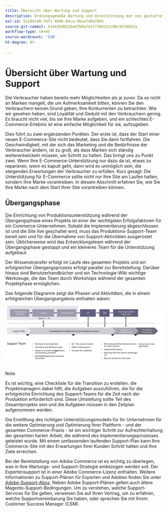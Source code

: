 ```yaml
---
title: Übersicht über Wartung und Support
description: Ordnungsgemäße Wartung und Unterstützung der neu gestarteten Adobe Commerce-Implementierung.
exl-id: 5a104148-74f1-469b-84ca-9bce740a7865
source-git-commit: 514426d622ba47b8a7e517368132c86c9236b63a
workflow-type: tm+mt
source-wordcount: '530'
ht-degree: 0%

---
```


# Übersicht über Wartung und Support

Die Verbraucher haben bereits mehr Möglichkeiten als je zuvor. Da es nicht an Marken mangelt, die um Aufmerksamkeit bitten, können Sie den Verbrauchern keinen Grund geben, Ihre Konkurrenten zu betrachten. Wie wir gesehen haben, sind Loyalität und Geduld mit den Verbrauchern gering. Es braucht nicht viel, bis sie Ihre Marke aufgeben, und ein schlechtes E-Commerce-Erlebnis ist eine einfache Möglichkeit für sie, aufzugeben.

Dies führt zu zwei ergänzenden Punkten. Der erste ist, dass der Start einer neuen E-Commerce-Site nicht bedeutet, dass Sie dann fortfahren. Die Geschwindigkeit, mit der sich das Marketing und die Bedürfnisse der Verbraucher ändern, ist zu groß, als dass Marken sich ständig weiterentwickeln müssen, um Schritt zu halten. Das bringt uns zu Punkt zwei. Wenn Ihre E-Commerce-Unterstützung nur dazu da ist, etwas zu reparieren, wenn es kaputt geht, dann wird es unmöglich sein, die steigenden Erwartungen der Verbraucher zu erfüllen. Kurz gesagt: Die Unterstützung für E-Commerce sollte nicht nur Ihre Site am Laufen halten, sondern Ihre Marke vorantreiben. In diesem Abschnitt erfahren Sie, wie Sie Ihre Marke nach dem Start Ihrer Site vorantreiben können.

## Übergangsphase

Die Einrichtung von Produktionsunterstützung während der Übergangsphase eines Projekts ist einer der wichtigsten Erfolgsfaktoren für ein Commerce-Unternehmen. Sobald die Implementierung abgeschlossen ist und die Site live geschaltet wird, muss das Produktions-Support-Team bereit sein und für die Übernahme von Support-Aktivitäten ausgerüstet sein. Üblicherweise wird das Entwicklungsteam während der Übergangsphase gestoppt und ein kleineres Team für die Unterstützung aufgebaut.

Der Wissenstransfer erfolgt im Laufe des gesamten Projekts und ein erfolgreicher Übergangsprozess erfolgt parallel zur Bereitstellung. Darüber hinaus sind Benutzerhandbücher und ein Technologie-Wiki wichtige Werkzeuge, die das Team durch Workshops während der gesamten Projektphase ermöglichen.

Das folgende Diagramm zeigt die Phasen und Aktivitäten, die in einem erfolgreichen Übergangsergebnis enthalten wären:

![Diagramm mit Phasen des Übergangsprozesses](../../assets/playbooks/transition-diagram.svg)

>[!NOTE]
>
> Es ist wichtig, eine Checkliste für die Transition zu erstellen, die Projektmanagern dabei hilft, die Aufgaben auszuführen, die für die erfolgreiche Einrichtung des Support-Teams für die Zeit nach der Produktion erforderlich sind. Diese Umstellung sollte Teil des Gesamtprojekts sein und die Aufgaben müssen in den Zeitplan aufgenommen werden.

Die Ermittlung des richtigen Unterstützungsmodells für Ihr Unternehmen für die weitere Optimierung und Optimierung Ihrer Plattform - und der gesamten Commerce-Praxis - ist ein wichtiger Schritt zur Aufrechterhaltung der gesamten harten Arbeit, die während des Implementierungsprozesses geleistet wurde. Mit einem umfassenden laufenden Support-Plan kann Ihre Commerce-Site mit den Erwartungen Ihrer Kunden Schritt halten und Ihre Ziele erreichen.

Bei der Bereitstellung von Adobe Commerce ist es wichtig zu überlegen, was in Ihre Wartungs- und Support-Strategie einbezogen werden soll.
Der Expertensupport ist in einer Adobe Commerce-Lizenz enthalten. Weitere Informationen zu Support-Plänen für Experten und Adoben finden Sie unter [Adobe-Support-Abos](https://business.adobe.com/customers/consulting-services/premier-support.html).
Neben Adobe Support-Plänen gelten auch ältere Magento-Support-Bedingungen. Um zu verstehen, welche Support-Services für Sie gelten, verweisen Sie auf Ihren Vertrag, um zu erfahren, welche Supportvereinbarung Sie haben, oder sprechen Sie mit Ihrem Customer Success Manager (CSM).